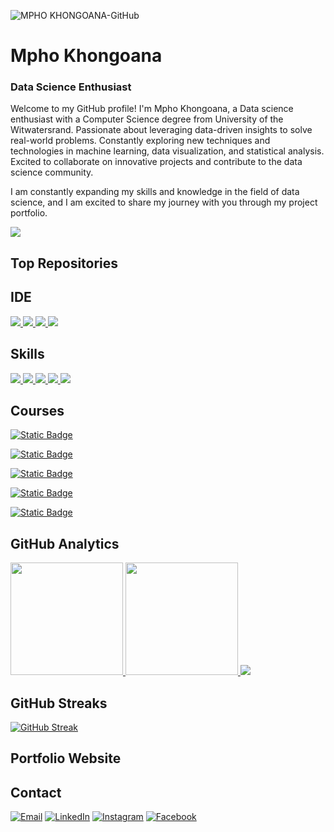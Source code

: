 ![MPHO KHONGOANA-GitHub](https://github.com/Mpho757/MPHO-KHONGOANA-GitHub/assets/71156397/1c0d9a31-819c-4c72-a5f9-09f9d6f3833b)
# Mpho Khongoana
###  Data Science Enthusiast 

Welcome to my GitHub profile! I'm Mpho Khongoana, a Data science enthusiast with a Computer Science degree from University of the Witwatersrand. Passionate about leveraging data-driven insights to solve real-world problems. Constantly exploring new techniques and technologies in machine learning, data visualization, and statistical analysis. Excited to collaborate on innovative projects and contribute to the data science community.

I am constantly expanding my skills and knowledge in the field of data science, and I am excited to share my journey with you through my project portfolio.

[![](https://github-profile-summary-cards.vercel.app/api/cards/profile-details?username=Mpho757&theme=dark)](https://github.com/Mpho757)

## Top Repositories


## IDE
[![](https://img.shields.io/badge/Python-FFD43B?style=for-the-badge&logo=python&logoColor=blue) ![](	https://img.shields.io/badge/Colab-F9AB00?style=for-the-badge&logo=googlecolab&color=525252) ![](https://img.shields.io/badge/PyCharm-000000.svg?&style=for-the-badge&logo=PyCharm&logoColor=white) ![](https://img.shields.io/badge/VSCode-0078D4?style=for-the-badge&logo=visual%20studio%20code&logoColor=white)](https://github.com/Mpho757)

## Skills
[![](https://img.shields.io/badge/Numpy-777BB4?style=for-the-badge&logo=numpy&logoColor=white) ![](https://img.shields.io/badge/Python-FFD43B?style=for-the-badge&logo=python&logoColor=blue) ![](https://img.shields.io/badge/SciPy-654FF0?style=for-the-badge&logo=SciPy&logoColor=white)  ![](https://img.shields.io/badge/Jupyter-F37626.svg?&style=for-the-badge&logo=Jupyter&logoColor=white) ![](https://img.shields.io/badge/Plotly-239120?style=for-the-badge&logo=plotly&logoColor=white)](https://github.com/SUKHMAN-SINGH-1612)

## Courses
[![Static Badge](https://img.shields.io/badge/Computational%20and%20Applied%20Mathematics-Specialization-%20?style=flat&logo=wits&color=blue)
](https://www.wits.ac.za/health/logo/)

[![Static Badge](https://img.shields.io/badge/Formal%20Languages%20and%20Automata-Specialization-%20?style=flat&logo=wits&color=blue)
](https://www.wits.ac.za/health/logo/)

[![Static Badge](https://img.shields.io/badge/Formal%20Languages%20and%20Automata-Specialization-%20?style=flat&logo=wits&color=blue)
](https://www.wits.ac.za/health/logo/)

[![Static Badge](https://img.shields.io/badge/Formal%20Languages%20and%20Automata-Specialization-%20?style=flat&logo=wits&color=blue)
](https://www.wits.ac.za/health/logo/)

[![Static Badge](https://img.shields.io/badge/Formal%20Languages%20and%20Automata-Specialization-%20?style=flat&logo=wits&color=blue)
](https://www.wits.ac.za/health/logo/)

## GitHub Analytics
[<img height="180em" src="https://github-readme-stats-eight-theta.vercel.app/api?username=Mpho757&show_icons=true&theme=dark&hide_border=true&include_all_commits=true&count_private=true"/> <img height="180em" src="https://github-readme-stats.vercel.app/api/top-langs/?username=Mpho757&layout=compact&theme=dark&hide_border=true"/> ![](http://github-profile-summary-cards.vercel.app/api/cards/productive-time?username=Mpho757&show_icons=true&theme=dark&utcOffset=8)](https://github.com/Mpho757)

## GitHub Streaks
[![GitHub Streak](https://github-readme-streak-stats.herokuapp.com?user=Mpho757&theme=dark&hide_border=true)](https://git.io/streak-stats)

## Portfolio Website

## Contact
[![Email](https://img.shields.io/badge/Gmail-D14836?style=for-the-badge&logo=gmail&logoColor=white)](mailto:mphokhongoana5@gmail.com) [![LinkedIn](https://img.shields.io/badge/LinkedIn-0077B5?style=for-the-badge&logo=linkedin&logoColor=white)](https://www.linkedin.com/in/mpho-khongoana-a46795277/) [![Instagram](https://img.shields.io/badge/Instagram-E4405F?style=for-the-badge&logo=instagram&logoColor=white)](https://www.instagram.com/mphokhongoana5/) [![Facebook](https://img.shields.io/badge/Facebook-1877F2?style=for-the-badge&logo=facebook&logoColor=white)](https://www.facebook.com/mpho.khongoana.7)

